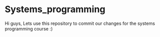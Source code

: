 Systems_programming
===================
Hi guys,
Lets use this repository to commit our changes for the systems programming course :)

